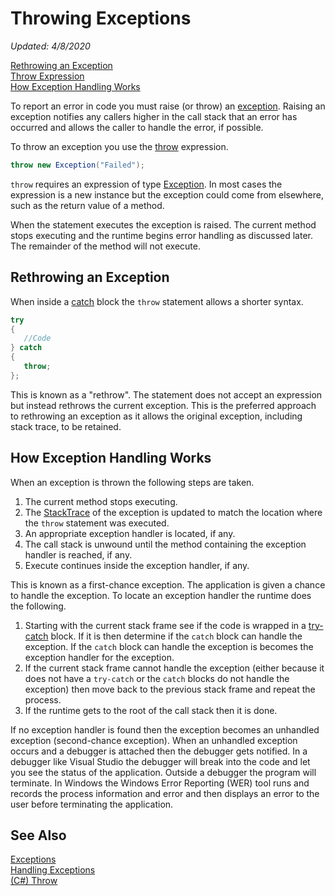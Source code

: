 # Throwing Exceptions
*Updated: 4/8/2020*

[Rethrowing an Exception](#rethrowing-an-exception) \
[Throw Expression](#throw-expression) \
[How Exception Handling Works](#how-exception-handling-works)

To report an error in code you must raise (or throw) an [exception](exceptions.md). Raising an exception notifies any callers higher in the call stack that an error has occurred and allows the caller to handle the error, if possible.

To throw an exception you use the [throw](https://docs.microsoft.com/en-us/dotnet/csharp/language-reference/keywords/throw) expression.

```csharp
throw new Exception("Failed");
```

`throw` requires an expression of type [Exception](https://docs.microsoft.com/en-us/dotnet/api/system.exception). In most cases the expression is a new instance but the exception could come from elsewhere, such as the return value of a method.

When the statement executes the exception is raised. The current method stops executing and the runtime begins error handling as discussed later. The remainder of the method will not execute.

## Rethrowing an Exception

When inside a [catch](https://docs.microsoft.com/en-us/dotnet/csharp/language-reference/keywords/try-catch) block the `throw` statement allows a shorter syntax.

```csharp
try
{
   //Code
} catch
{
   throw;
};
```

This is known as a "rethrow". The statement does not accept an expression but instead rethrows the current exception. This is the preferred approach to rethrowing an exception as it allows the original exception, including stack trace, to be retained.

## How Exception Handling Works

When an exception is thrown the following steps are taken.

1. The current method stops executing.
1. The [StackTrace](https://docs.microsoft.com/en-us/dotnet/api/system.exception.stacktrace) of the exception is updated to match the location where the `throw` statement was executed.
1. An appropriate exception handler is located, if any.
1. The call stack is unwound until the method containing the exception handler is reached, if any.
1. Execute continues inside the exception handler, if any.

This is known as a first-chance exception. The application is given a chance to handle the exception. To locate an exception handler the runtime does the following.

1. Starting with the current stack frame see if the code is wrapped in a [try-catch](https://docs.microsoft.com/en-us/dotnet/csharp/language-reference/keywords/try-catch) block. If it is then determine if the `catch` block can handle the exception. If the `catch` block can handle the exception is becomes the exception handler for the exception.
1. If the current stack frame cannot handle the exception (either because it does not have a `try-catch` or the `catch` blocks do not handle the exception) then move back to the previous stack frame and repeat the process.
1. If the runtime gets to the root of the call stack then it is done.

If no exception handler is found then the exception becomes an unhandled exception (second-chance exception). When an unhandled exception occurs and a debugger is attached then the debugger gets notified. In a debugger like Visual Studio the debugger will break into the code and let you see the status of the application. Outside a debugger the program will terminate. In Windows the Windows Error Reporting (WER) tool runs and records the process information and error and then displays an error to the user before terminating the application.

## See Also

[Exceptions](exceptions.md) \
[Handling Exceptions](handling-exceptions.md) \
[(C#) Throw](https://docs.microsoft.com/en-us/dotnet/csharp/language-reference/keywords/throw)
